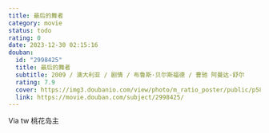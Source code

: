 ```yaml
---
title: 最后的舞者
category: movie
status: todo
rating: 0
date: 2023-12-30 02:15:16
douban:
  id: "2998425"
  title: 最后的舞者
  subtitle: 2009 / 澳大利亚 / 剧情 / 布鲁斯·贝尔斯福德 / 曹驰 阿曼达·舒尔
  rating: 7.9
  cover: https://img3.doubanio.com/view/photo/m_ratio_poster/public/p583362553.jpg
  link: https://movie.douban.com/subject/2998425/
---
```


Via tw 桃花岛主